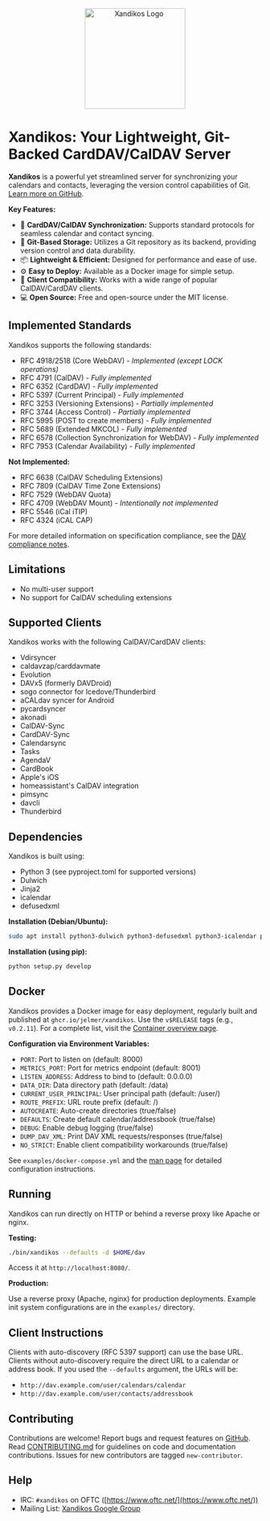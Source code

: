 <div align="center">
  <img src="logo.png" alt="Xandikos Logo" width="200">
</div>

# Xandikos: Your Lightweight, Git-Backed CardDAV/CalDAV Server

**Xandikos** is a powerful yet streamlined server for synchronizing your calendars and contacts, leveraging the version control capabilities of Git. [Learn more on GitHub](https://github.com/jelmer/xandikos).

**Key Features:**

*   🔄 **CardDAV/CalDAV Synchronization:** Supports standard protocols for seamless calendar and contact syncing.
*   💾 **Git-Based Storage:**  Utilizes a Git repository as its backend, providing version control and data durability.
*   📦 **Lightweight & Efficient:** Designed for performance and ease of use.
*   ⚙️ **Easy to Deploy:** Available as a Docker image for simple setup.
*   🤝 **Client Compatibility:** Works with a wide range of popular CalDAV/CardDAV clients.
*   💻 **Open Source:**  Free and open-source under the MIT license.

## Implemented Standards

Xandikos supports the following standards:

*   RFC 4918/2518 (Core WebDAV) - *Implemented (except LOCK operations)*
*   RFC 4791 (CalDAV) - *Fully implemented*
*   RFC 6352 (CardDAV) - *Fully implemented*
*   RFC 5397 (Current Principal) - *Fully implemented*
*   RFC 3253 (Versioning Extensions) - *Partially implemented*
*   RFC 3744 (Access Control) - *Partially implemented*
*   RFC 5995 (POST to create members) - *Fully implemented*
*   RFC 5689 (Extended MKCOL) - *Fully implemented*
*   RFC 6578 (Collection Synchronization for WebDAV) - *Fully implemented*
*   RFC 7953 (Calendar Availability) - *Fully implemented*

**Not Implemented:**

*   RFC 6638 (CalDAV Scheduling Extensions)
*   RFC 7809 (CalDAV Time Zone Extensions)
*   RFC 7529 (WebDAV Quota)
*   RFC 4709 (WebDAV Mount) - *Intentionally not implemented*
*   RFC 5546 (iCal iTIP)
*   RFC 4324 (iCAL CAP)

For more detailed information on specification compliance, see the [DAV compliance notes](https://www.xandikos.org/docs/dav-compliance.html).

## Limitations

*   No multi-user support
*   No support for CalDAV scheduling extensions

## Supported Clients

Xandikos works with the following CalDAV/CardDAV clients:

*   Vdirsyncer
*   caldavzap/carddavmate
*   Evolution
*   DAVx5 (formerly DAVDroid)
*   sogo connector for Icedove/Thunderbird
*   aCALdav syncer for Android
*   pycardsyncer
*   akonadi
*   CalDAV-Sync
*   CardDAV-Sync
*   Calendarsync
*   Tasks
*   AgendaV
*   CardBook
*   Apple's iOS
*   homeassistant's CalDAV integration
*   pimsync
*   davcli
*   Thunderbird

## Dependencies

Xandikos is built using:

*   Python 3 (see pyproject.toml for supported versions)
*   Dulwich
*   Jinja2
*   icalendar
*   defusedxml

**Installation (Debian/Ubuntu):**

```bash
sudo apt install python3-dulwich python3-defusedxml python3-icalendar python3-jinja2
```

**Installation (using pip):**

```bash
python setup.py develop
```

## Docker

Xandikos provides a Docker image for easy deployment, regularly built and published at `ghcr.io/jelmer/xandikos`.  Use the `v$RELEASE` tags (e.g., `v0.2.11`).  For a complete list, visit the [Container overview page](https://github.com/jelmer/xandikos/pkgs/container/xandikos).

**Configuration via Environment Variables:**

*   `PORT`:  Port to listen on (default: 8000)
*   `METRICS_PORT`: Port for metrics endpoint (default: 8001)
*   `LISTEN_ADDRESS`: Address to bind to (default: 0.0.0.0)
*   `DATA_DIR`: Data directory path (default: /data)
*   `CURRENT_USER_PRINCIPAL`: User principal path (default: /user/)
*   `ROUTE_PREFIX`: URL route prefix (default: /)
*   `AUTOCREATE`: Auto-create directories (true/false)
*   `DEFAULTS`: Create default calendar/addressbook (true/false)
*   `DEBUG`: Enable debug logging (true/false)
*   `DUMP_DAV_XML`: Print DAV XML requests/responses (true/false)
*   `NO_STRICT`: Enable client compatibility workarounds (true/false)

See `examples/docker-compose.yml` and the [man page](https://www.xandikos.org/manpage.html) for detailed configuration instructions.

## Running

Xandikos can run directly on HTTP or behind a reverse proxy like Apache or nginx.

**Testing:**

```bash
./bin/xandikos --defaults -d $HOME/dav
```

Access it at `http://localhost:8080/`.

**Production:**

Use a reverse proxy (Apache, nginx) for production deployments. Example init system configurations are in the `examples/` directory.

## Client Instructions

Clients with auto-discovery (RFC 5397 support) can use the base URL.  Clients without auto-discovery require the direct URL to a calendar or address book.  If you used the `--defaults` argument, the URLs will be:

*   `http://dav.example.com/user/calendars/calendar`
*   `http://dav.example.com/user/contacts/addressbook`

## Contributing

Contributions are welcome!  Report bugs and request features on [GitHub](https://github.com/jelmer/xandikos/issues/new).  Read [CONTRIBUTING.md](CONTRIBUTING.md) for guidelines on code and documentation contributions. Issues for new contributors are tagged `new-contributor`.

## Help

*   IRC: `#xandikos` on OFTC ([https://www.oftc.net/](https://www.oftc.net/))
*   Mailing List: [Xandikos Google Group](https://groups.google.com/forum/#!forum/xandikos)